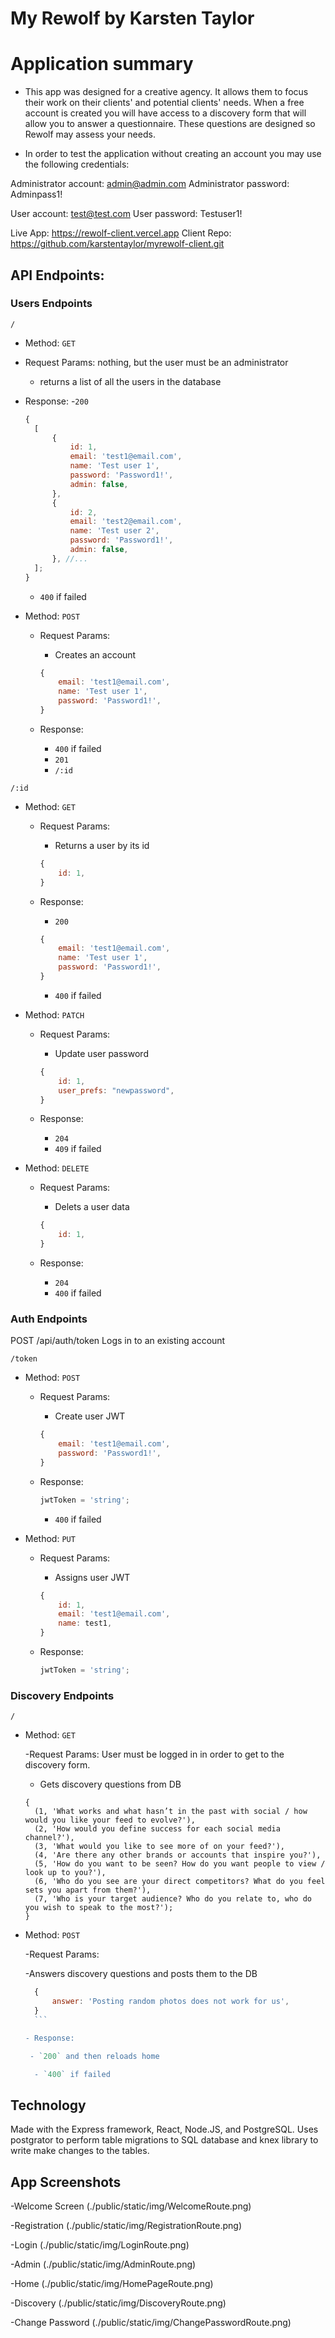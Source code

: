 # My Rewolf by Karsten Taylor

# Application summary

- This app was designed for a creative agency. It allows them to focus their work on their clients' and potential clients' needs. When a free account is created you will have access to a discovery form that will allow you to answer a questionnaire. These questions are designed so
  Rewolf may assess your needs.

- In order to test the application without creating an account you may use the following credentials:

Administrator account: admin@admin.com
Administrator password: Adminpass1!

User account: test@test.com
User password: Testuser1!

Live App: https://rewolf-client.vercel.app
Client Repo: https://github.com/karstentaylor/myrewolf-client.git

## API Endpoints:

### Users Endpoints

`/`

- Method: `GET`
- Request Params: nothing, but the user must be an administrator
  - returns a list of all the users in the database
- Response: -`200`

  ```javascript
  {
  	[
  		{
  			id: 1,
  			email: 'test1@email.com',
  			name: 'Test user 1',
  			password: 'Password1!',
  			admin: false,
  		},
  		{
  			id: 2,
  			email: 'test2@email.com',
  			name: 'Test user 2',
  			password: 'Password1!',
  			admin: false,
  		}, //...
  	];
  }
  ```

  - `400` if failed

- Method: `POST`

  - Request Params:

    - Creates an account

    ```javascript
    {
        email: 'test1@email.com',
        name: 'Test user 1',
        password: 'Password1!',
    }
    ```

  - Response:
    - `400` if failed
    - `201`
    - `/:id`

`/:id`

- Method: `GET`

  - Request Params:

    - Returns a user by its id

    ```javascript
    {
        id: 1,
    }
    ```

  - Response:

    - `200`

    ```javascript
    {
        email: 'test1@email.com',
        name: 'Test user 1',
        password: 'Password1!',
    }
    ```

    - `400` if failed

- Method: `PATCH`

  - Request Params:

    - Update user password

    ```javascript
    {
        id: 1,
        user_prefs: "newpassword",
    }
    ```

  - Response:
    - `204`
    - `409` if failed

- Method: `DELETE`

  - Request Params:

    - Delets a user data

    ```javascript
    {
        id: 1,
    }
    ```

  - Response:
    - `204`
    - `400` if failed

### Auth Endpoints

POST /api/auth/token
Logs in to an existing account

`/token`

- Method: `POST`

  - Request Params:

    - Create user JWT

    ```javascript
    {
        email: 'test1@email.com',
        password: 'Password1!',
    }
    ```

  - Response:

    ```javascript
    jwtToken = 'string';
    ```

    - `400` if failed

- Method: `PUT`

  - Request Params:

    - Assigns user JWT

    ```javascript
    {
        id: 1,
        email: 'test1@email.com',
        name: test1,
    }
    ```

  - Response:

    ```javascript
    jwtToken = 'string';
    ```

### Discovery Endpoints

`/`

- Method: `GET`

  -Request Params: User must be logged in in order to get to the discovery form.

  - Gets discovery questions from DB

  ```
  {
  	(1, 'What works and what hasn’t in the past with social / how would you like your feed to evolve?'),
    (2, 'How would you define success for each social media channel?'),
    (3, 'What would you like to see more of on your feed?'),
    (4, 'Are there any other brands or accounts that inspire you?'),
    (5, 'How do you want to be seen? How do you want people to view / look up to you?'),
    (6, 'Who do you see are your direct competitors? What do you feel sets you apart from them?'),
    (7, 'Who is your target audience? Who do you relate to, who do you wish to speak to the most?');
  }
  ```

- Method: `POST`

  -Request Params:

  -Answers discovery questions and posts them to the DB

  ````javascript
    {
        answer: 'Posting random photos does not work for us',
    }
    ```

  - Response:

   - `200` and then reloads home

    - `400` if failed
  ````

## Technology

Made with the Express framework, React, Node.JS, and PostgreSQL. Uses postgrator to perform table migrations to SQL database and knex library to write make changes to the tables.

## App Screenshots

-Welcome Screen
(./public/static/img/WelcomeRoute.png)

-Registration
(./public/static/img/RegistrationRoute.png)

-Login
(./public/static/img/LoginRoute.png)

-Admin
(./public/static/img/AdminRoute.png)

-Home
(./public/static/img/HomePageRoute.png)

-Discovery
(./public/static/img/DiscoveryRoute.png)

-Change Password
(./public/static/img/ChangePasswordRoute.png)
